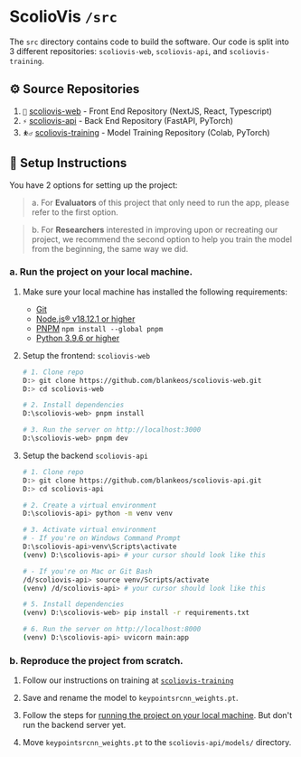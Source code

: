 # ScolioVis `/src`

The `src` directory contains code to build the software. Our code is split into 3 different repositories: `scoliovis-web`, `scoliovis-api`, and `scoliovis-training`.

## ⚙ Source Repositories

1. `🔏` [scoliovis-web](https://github.com/Blankeos/scoliovis-web) - Front End Repository (NextJS, React, Typescript)
2. `⚡` [scoliovis-api](https://github.com/Blankeos/scoliovis-api) - Back End Repository (FastAPI, PyTorch)
3. `⛹️‍♂️` [scoliovis-training](https://github.com/Blankeos/scoliovis-training) - Model Training Repository (Colab, PyTorch)

## 🧰 Setup Instructions

You have 2 options for setting up the project:

> a. For **Evaluators** of this project that only need to run the app, please refer to the first option.

> b. For **Researchers** interested in improving upon or recreating our project, we recommend the second option to help you train the model from the beginning, the same way we did.

### a. Run the project on your local machine.

1. Make sure your local machine has installed the following requirements:

   - [Git](https://git-scm.com/downloads)
   - [Node.js® v18.12.1 or higher](https://nodejs.org/en/)
   - [PNPM](https://pnpm.io/installation) `npm install --global pnpm`
   - [Python 3.9.6 or higher](https://www.python.org/downloads/)

2. Setup the frontend: `scoliovis-web`

   ```sh
   # 1. Clone repo
   D:> git clone https://github.com/blankeos/scoliovis-web.git
   D:> cd scoliovis-web

   # 2. Install dependencies
   D:\scoliovis-web> pnpm install

   # 3. Run the server on http://localhost:3000
   D:\scoliovis-web> pnpm dev
   ```

3. Setup the backend `scoliovis-api`

   ```sh
   # 1. Clone repo
   D:> git clone https://github.com/blankeos/scoliovis-api.git
   D:> cd scoliovis-api

   # 2. Create a virtual environment
   D:\scoliovis-api> python -m venv venv

   # 3. Activate virtual environment
   # - If you're on Windows Command Prompt
   D:\scoliovis-api>venv\Scripts\activate
   (venv) D:\scoliovis-api> # your cursor should look like this

   # - If you're on Mac or Git Bash
   /d/scoliovis-api> source venv/Scripts/activate
   (venv) /d/scoliovis-api> # your cursor should look like this

   # 5. Install dependencies
   (venv) D:\scoliovis-web> pip install -r requirements.txt

   # 6. Run the server on http://localhost:8000
   (venv) D:\scoliovis-api> uvicorn main:app
   ```

### b. Reproduce the project from scratch.

1. Follow our instructions on training at [`scoliovis-training`](https://github.com/Blankeos/scoliovis-training)

2. Save and rename the model to `keypointsrcnn_weights.pt`.

3. Follow the steps for [running the project on your local machine](#a-run-the-project-on-your-local-machine). But don't run the backend server yet.

4. Move `keypointsrcnn_weights.pt` to the `scoliovis-api/models/` directory.
